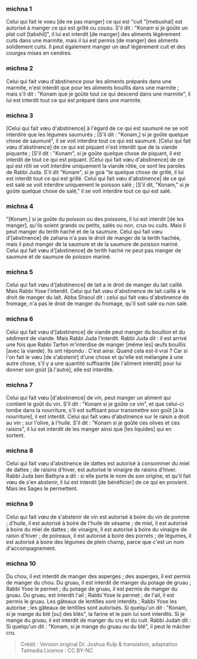 
### michna 1
Celui qui fait le voeu [de ne pas manger] ce qui est "cuit "[mebushal] est autorisé à manger ce qui est grillé ou cousu. S'il dit : "Konam si je goûte un plat cuit [tabshil]", il lui est interdit [de manger] des aliments légèrement cuits dans une marmite, mais il lui est permis [de manger] des aliments solidement cuits. Il peut également manger un œuf légèrement cuit et des courges mises en cendres.

### michna 2
Celui qui fait vœu d'abstinence pour les aliments préparés dans une marmite, n'est interdit que pour les aliments bouillis dans une marmite ; mais s'il dit : "Konam que je goûte tout ce qui descend dans une marmite", il lui est interdit tout ce qui est préparé dans une marmite.

### michna 3
[Celui qui fait vœu d'abstinence] à l'égard de ce qui est saumuré ne se voit interdire que les légumes saumurés ; [S'il dit : "Konam,] si je goûte quelque chose de saumuré", il se voit interdire tout ce qui est saumuré. [Celui qui fait vœu d'abstinence] de ce qui est piquant n'est interdit que de la viande piquante ; [S'il dit : "Konam", si je goûte quelque chose de piquant, il est interdit de tout ce qui est piquant. [Celui qui fait vœu d'abstinence] de ce qui est rôti se voit interdire uniquement la viande rôtie, ce sont les paroles de Rabbi Juda. S'il dit "Konam", si je goà "te quelque chose de grillé, il lui est interdit tout ce qui est grillé. Celui qui fait vœu d'abstinence] de ce qui est salé se voit interdire uniquement le poisson salé ; [S'il dit, "Konam," si je goûte quelque chose de salé," il se voit interdire tout ce qui est salé.

### michna 4
"[Konam,] si je goûte du poisson ou des poissons, il lui est interdit [de les manger], qu'ils soient grands ou petits, salés ou non, crus ou cuits. Mais il peut manger du terith haché et de la saumure. Celui qui fait vœu d'[abstinence] de zahana n'a pas le droit de manger de la terith hachée, mais il peut manger de la saumure et de la saumure de poisson mariné. Celui qui fait vœu d'[abstinence] de terith haché ne peut pas manger de saumure et de saumure de poisson mariné.

### michna 5
Celui qui fait vœu d'[abstinence] de lait a le droit de manger du lait caillé. Mais Rabbi Yose l'interdit. Celui qui fait vœu d'abstinence de lait caillé a le droit de manger du lait. Abba Shaoul dit : celui qui fait vœu d'abstinence de fromage, n'a pas le droit de manger du fromage, qu'il soit salé ou non salé.

### michna 6
Celui qui fait vœu d'[abstinence] de viande peut manger du bouillon et du sédiment de viande. Mais Rabbi Juda l'interdit. Rabbi Juda dit : il est arrivé une fois que Rabbi Tarfon m'interdise de manger [même les] œufs bouillis [avec la viande]. Ils ont répondu :  C'est ainsi.  Quand cela est-il vrai ? Car si l'on fait le vœu [de s'abstenir] d'une chose et qu'elle est mélangée à une autre chose, s'il y a une quantité suffisante [de l'aliment interdit] pour lui donner son goût [à l'autre], elle est interdite.

### michna 7
Celui qui fait vœu [d'abstinence] de vin, peut manger un aliment qui contient le goût du vin. S'il dit : "Konam si je goûte ce vin", et que celui-ci tombe dans la nourriture, s'il est suffisant pour transmettre son goût [à la nourriture], il est interdit. Celui qui fait vœu d'abstinence sur le raisin a droit au vin ; sur l'olive, à l'huile. S'il dit : "Konam si je goûte ces olives et ces raisins", il lui est interdit de les manger ainsi que [les liquides] qui en sortent.

### michna 8
Celui qui fait vœu d'abstinence de dattes est autorisé à consommer du miel de dattes ; de raisins d'hiver, est autorisé le vinaigre de raisins d'hiver. Rabbi Juda ben Bathyra a dit : si elle porte le nom de son origine, et qu'il fait vœu de s'en abstenir, il lui est interdit [de bénéficier] de ce qui en provient. Mais les Sages le permettent.

### michna 9
Celui qui fait vœu de s'abstenir de vin est autorisé à boire du vin de pomme ; d'huile, il est autorisé à boire de l'huile de sésame ; de miel, il est autorisé à boire du miel de dattes ; de vinaigre, il est autorisé à boire du vinaigre de raisin d'hiver ; de poireaux, il est autorisé à boire des porrets ; de légumes, il est autorisé à boire des légumes de plein champ, parce que c'est un nom d'accompagnement.

### michna 10
Du chou, il est interdit de manger des asperges ; des asperges, il est permis de manger du chou. Du gruau, il est interdit de manger du potage de gruau ; Rabbi Yose le permet ; du potage de gruau, il est permis de manger du gruau. Du gruau, est interdit l'ail ; Rabbi Yose le permet ; de l'ail, il est permis le gruau. Les gâteaux de lentilles sont interdits ; Rabbi Yose les autorise ; les gâteaux de lentilles sont autorisés. Si quelqu'un dit : "Konam, si je mange du blé [ou] des blés", la farine et le pain lui sont interdits. Si je mange du gruau, il est interdit de manger du cru et du cuit. Rabbi Judah dit : Si quelqu'un dit : "Konam, si je mange du gruau ou du blé", il peut le mâcher cru.

>Crédit : Version original Dr. Joshua Kulp & translation, adaptation Talmedia
>Licence : CC BY-NC